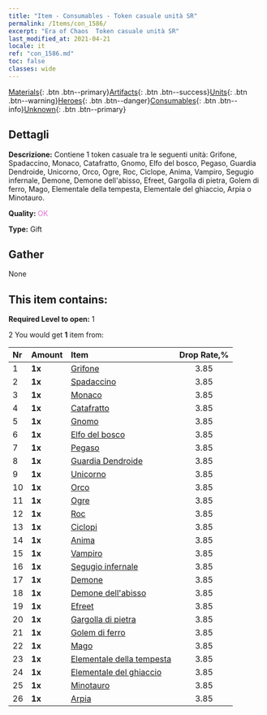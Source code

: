 ```yaml
---
title: "Item - Consumables - Token casuale unità SR"
permalink: /Items/con_1586/
excerpt: "Era of Chaos  Token casuale unità SR"
last_modified_at: 2021-04-21
locale: it
ref: "con_1586.md"
toc: false
classes: wide
---
```

 [Materials](/it/Items/){: .btn .btn--primary}[Artifacts](/it/Items/Artifacts/){: .btn .btn--success}[Units](/it/Items/Units/){: .btn .btn--warning}[Heroes](/it/Items/Heroes/){: .btn .btn--danger}[Consumables](/it/Items/Consumables/){: .btn .btn--info}[Unknown](/it/Items/Unknown/){: .btn .btn--primary}

## Dettagli
 **Descrizione:** Contiene 1 token casuale tra le seguenti unità: Grifone, Spadaccino, Monaco, Catafratto, Gnomo, Elfo del bosco, Pegaso, Guardia Dendroide, Unicorno, Orco, Ogre, Roc, Ciclope, Anima, Vampiro, Segugio infernale, Demone, Demone dell'abisso, Efreet, Gargolla di pietra, Golem di ferro, Mago, Elementale della tempesta, Elementale del ghiaccio, Arpia o Minotauro.

 **Quality:** <span style="color: #DA70D6">OK</span>

 **Type:** Gift

## Gather

  None

## This item contains:

 **Required Level to open:** 1

 2 You would get **1** item  from:

  | Nr | Amount |     Item    | Drop Rate,% |
  |:---|:-------|:------------|:---------:|
  | 1 |  **1x** | [Grifone](/it/Items/unt_192/) | 3.85 | 
  | 2 |  **1x** | [Spadaccino](/it/Items/unt_193/) | 3.85 | 
  | 3 |  **1x** | [Monaco](/it/Items/unt_194/) | 3.85 | 
  | 4 |  **1x** | [Catafratto](/it/Items/unt_195/) | 3.85 | 
  | 5 |  **1x** | [Gnomo](/it/Items/unt_200/) | 3.85 | 
  | 6 |  **1x** | [Elfo del bosco](/it/Items/unt_201/) | 3.85 | 
  | 7 |  **1x** | [Pegaso](/it/Items/unt_202/) | 3.85 | 
  | 8 |  **1x** | [Guardia Dendroide](/it/Items/unt_203/) | 3.85 | 
  | 9 |  **1x** | [Unicorno](/it/Items/unt_204/) | 3.85 | 
  | 10 |  **1x** | [Orco](/it/Items/unt_219/) | 3.85 | 
  | 11 |  **1x** | [Ogre](/it/Items/unt_220/) | 3.85 | 
  | 12 |  **1x** | [Roc](/it/Items/unt_221/) | 3.85 | 
  | 13 |  **1x** | [Ciclopi](/it/Items/unt_222/) | 3.85 | 
  | 14 |  **1x** | [Anima](/it/Items/unt_210/) | 3.85 | 
  | 15 |  **1x** | [Vampiro](/it/Items/unt_211/) | 3.85 | 
  | 16 |  **1x** | [Segugio infernale](/it/Items/unt_228/) | 3.85 | 
  | 17 |  **1x** | [Demone](/it/Items/unt_229/) | 3.85 | 
  | 18 |  **1x** | [Demone dell'abisso](/it/Items/unt_230/) | 3.85 | 
  | 19 |  **1x** | [Efreet](/it/Items/unt_231/) | 3.85 | 
  | 20 |  **1x** | [Gargolla di pietra](/it/Items/unt_236/) | 3.85 | 
  | 21 |  **1x** | [Golem di ferro](/it/Items/unt_237/) | 3.85 | 
  | 22 |  **1x** | [Mago](/it/Items/unt_238/) | 3.85 | 
  | 23 |  **1x** | [Elementale della tempesta](/it/Items/unt_263/) | 3.85 | 
  | 24 |  **1x** | [Elementale del ghiaccio](/it/Items/unt_264/) | 3.85 | 
  | 25 |  **1x** | [Minotauro](/it/Items/unt_248/) | 3.85 | 
  | 26 |  **1x** | [Arpia](/it/Items/unt_245/) | 3.85 | 
